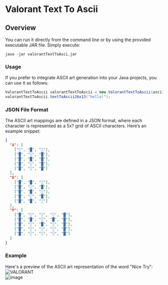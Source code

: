 # Valorant Text To Ascii

## Overview



You can run it directly from the command line or by using the provided executable JAR file. Simply execute:

```
java -jar valorantTextToAsci.jar
```

### Usage

If you prefer to integrate ASCII art generation into your Java projects, you can use it as follows:

```java
ValorantTextToAscii valorantTextToAscii = new ValorantTextToAscii(asciiArtMap);
valorantTextToAscii.textToAscii26x13("hello!");
```

### JSON File Format

The ASCII art mappings are defined in a JSON format, where each character is represented as a 5x? grid of ASCII characters. Here’s an example snippet:

```json
{
  "A": [
    ["░", "█", "░"],
    ["█", "░", "█"],
    ["█", "█", "█"],
    ["█", "░", "█"],
    ["█", "░", "█"]
  ],
  "B": [
    ["█", "█", "░"],
    ["█", "░", "█"],
    ["█", "█", "░"],
    ["█", "░", "█"],
    ["█", "█", "░"]
  ],
  "M": [
    ["█", "░", "░", "░", "█"],
    ["█", "█", "░", "█", "█"],
    ["█", "░", "█", "░", "█"],
    ["█", "░", "░", "░", "█"],
    ["█", "░", "░", "░", "█"]
  ]
}
```

### Example

Here's a preview of the ASCII art representation of the word "Nice Try": 
![VALORANT](https://github.com/WeeeeeeeeeeS/valorantTextToAsci/assets/47720055/50d91e75-ff1f-473a-bd3b-e2c59d1da2cd)  
![image](https://github.com/WeeeeeeeeeeS/valorantTextToAsci/assets/47720055/050f530e-2c29-4aae-b23d-e032f29a4630)
